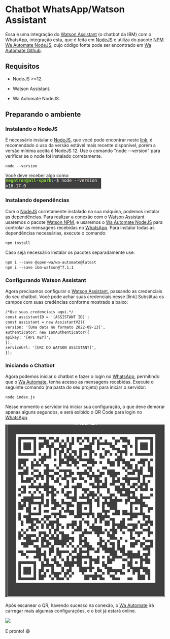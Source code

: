 # Chatbot WhatsApp/Watson Assistant

Essa é uma integração do [Watson Assistant](https://www.ibm.com/br-pt/products/watson-assistant) (o chatbot da IBM) com o WhatsApp, integração esta, que é feita em [NodeJS](https://nodejs.org/pt-br/) e utiliza do pacote [NPM Wa Automate NodeJS](https://openwa.dev), cujo código fonte pode ser encontrado em [Wa Automate Github](https://github.com/open-wa/wa-automate-nodejs).



## Requisitos

- NodeJS >=12.

- Watson Assistant.

- Wa Automate NodeJS.

  

## Preparando o ambiente

### Instalando o NodeJS
É necessário instalar o [NodeJS](https://nodejs.org/pt-br/), que você pode encontrar neste [link](https://nodejs.org/en/download/), é recomendado o uso da versão estável mais recente disponível, porém a versão mínima aceita é NodeJS 12.
Use o comando "node --version" para verificar se o node foi instalado corretamente.

    node --version

Você deve receber algo como:
![](./tutorial/node-version.png)

### Instalando dependências
Com o [NodeJS](https://nodejs.org/pt-br/) corretamente instalado na sua máquina, podemos instalar as dependências. Para realizar a conexão com o [Watson Assistant](https://www.ibm.com/br-pt/products/watson-assistant) usaremos o pacote [Watson NPM](https://www.npmjs.com/package/ibm-watson), e usaremos o [Wa Automate NodeJS](https://www.npmjs.com/package/@open-wa/wa-automate) para controlar as mensagens recebidas no [WhatsApp](https://www.whatsapp.com/?lang=pt_br). 
 Para instalar todas as dependências necessárias, execute o comando:


    npm install

Caso seja necessário instalar os pacotes separadamente use:

    npm i --save @open-wa/wa-automate@latest
    npm i --save ibm-watson@^7.1.1

### Configurando Watson Assistant
Agora precisamos configurar o [Watson Assistant](https://www.ibm.com/br-pt/products/watson-assistant), passando as credenciais do seu chatbot. Você pode achar suas credenciais nesse [link]
	Substitua os campos com suas credências conforme mostrado a baixo:

    /*Use suas credenciais aqui.*/
    const assistantID = '[ASSISTANT ID]';
    const assistant = new AssistantV2({
    version: '[Uma data no formato 2022-09-13]',
    authenticator: new IamAuthenticator({
    apikey: '[API KEY]',
    }),
    serviceUrl: '[URI DO WATSON ASSISTANT]',
    });

 ### Iniciando o Chatbot
Agora podemos iniciar o chatbot e fazer o login no [WhatsApp](https://www.whatsapp.com/?lang=pt_br), permitindo que o [Wa Automate](https://www.npmjs.com/package/@open-wa/wa-automate), tenha acesso as mensagens recebidas.
Execute o seguinte comando (na pasta do seu projeto) para iniciar o servidor:

    node index.js
Nesse momento o servidor irá iniciar sua configuração, o que deve demorar apenas alguns segundos, e será exibido o QR Code para login no [WhatsApp](https://www.whatsapp.com/?lang=pt_br).

![](./tutorial/qr-exemplo.png)

 Após escanear o QR, havendo sucesso na conexão, o [Wa Automate](https://www.npmjs.com/package/@open-wa/wa-automate) irá carregar mais algumas configurações, e o bot já estará online.

![](/home/megatron/Imagens/login-feito.png)

E pronto! :smile:
